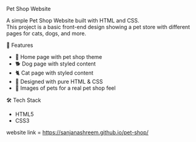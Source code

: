 Pet Shop Website  

A simple Pet Shop Website built with HTML and CSS.  
This project is a basic front-end design showing a pet store with different pages for cats, dogs, and more.  

📌 Features  
- 🐾 Home page with pet shop theme  
- 🐕 Dog page with styled content  
- 🐈 Cat page with styled content  
- 🎨 Designed with pure HTML & CSS  
- 📸 Images of pets for a real pet shop feel  

🛠️ Tech Stack  
- HTML5 
- CSS3
  
website link = https://sanjanashreem.github.io/pet-shop/
